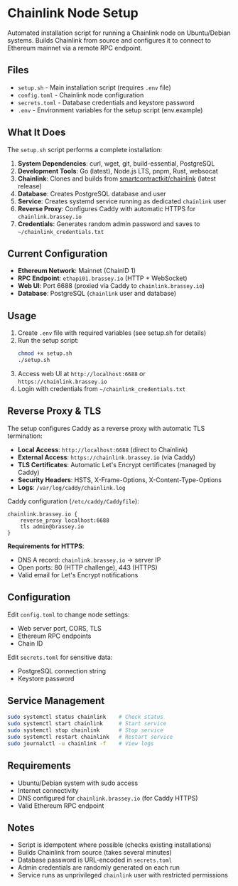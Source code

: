 # Chainlink Node Setup

Automated installation script for running a Chainlink node on Ubuntu/Debian systems. Builds Chainlink from source and configures it to connect to Ethereum mainnet via a remote RPC endpoint.

## Files

- `setup.sh` - Main installation script (requires `.env` file)
- `config.toml` - Chainlink node configuration
- `secrets.toml` - Database credentials and keystore password
- `.env` - Environment variables for the setup script (env.example)

## What It Does

The `setup.sh` script performs a complete installation:

1. **System Dependencies**: curl, wget, git, build-essential, PostgreSQL
2. **Development Tools**: Go (latest), Node.js LTS, pnpm, Rust, websocat
3. **Chainlink**: Clones and builds from [smartcontractkit/chainlink](https://github.com/smartcontractkit/chainlink) (latest release)
4. **Database**: Creates PostgreSQL database and user
5. **Service**: Creates systemd service running as dedicated `chainlink` user
6. **Reverse Proxy**: Configures Caddy with automatic HTTPS for `chainlink.brassey.io`
7. **Credentials**: Generates random admin password and saves to `~/chainlink_credentials.txt`

## Current Configuration

- **Ethereum Network**: Mainnet (ChainID 1)
- **RPC Endpoint**: `ethapi01.brassey.io` (HTTP + WebSocket)
- **Web UI**: Port 6688 (proxied via Caddy to `chainlink.brassey.io`)
- **Database**: PostgreSQL (`chainlink` user and database)

## Usage

1. Create `.env` file with required variables (see setup.sh for details)
2. Run the setup script:
   ```bash
   chmod +x setup.sh
   ./setup.sh
   ```
3. Access web UI at `http://localhost:6688` or `https://chainlink.brassey.io`
4. Login with credentials from `~/chainlink_credentials.txt`

## Reverse Proxy & TLS

The setup configures Caddy as a reverse proxy with automatic TLS termination:

- **Local Access**: `http://localhost:6688` (direct to Chainlink)
- **External Access**: `https://chainlink.brassey.io` (via Caddy)
- **TLS Certificates**: Automatic Let's Encrypt certificates (managed by Caddy)
- **Security Headers**: HSTS, X-Frame-Options, X-Content-Type-Options
- **Logs**: `/var/log/caddy/chainlink.log`

Caddy configuration (`/etc/caddy/Caddyfile`):
```
chainlink.brassey.io {
    reverse_proxy localhost:6688
    tls admin@brassey.io
}
```

**Requirements for HTTPS**:
- DNS A record: `chainlink.brassey.io` → server IP
- Open ports: 80 (HTTP challenge), 443 (HTTPS)
- Valid email for Let's Encrypt notifications

## Configuration

Edit `config.toml` to change node settings:
- Web server port, CORS, TLS
- Ethereum RPC endpoints
- Chain ID

Edit `secrets.toml` for sensitive data:
- PostgreSQL connection string
- Keystore password

## Service Management

```bash
sudo systemctl status chainlink    # Check status
sudo systemctl start chainlink     # Start service
sudo systemctl stop chainlink      # Stop service
sudo systemctl restart chainlink   # Restart service
sudo journalctl -u chainlink -f    # View logs
```

## Requirements

- Ubuntu/Debian system with sudo access
- Internet connectivity
- DNS configured for `chainlink.brassey.io` (for Caddy HTTPS)
- Valid Ethereum RPC endpoint

## Notes

- Script is idempotent where possible (checks existing installations)
- Builds Chainlink from source (takes several minutes)
- Database password is URL-encoded in `secrets.toml`
- Admin credentials are randomly generated on each run
- Service runs as unprivileged `chainlink` user with restricted permissions
